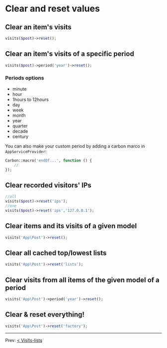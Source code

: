 # Clear and reset values

## Clear an item's visits

```php
visits($post)->reset();
```

## Clear an item's visits of a specific period

```php
visits($post)->period('year')->reset();
```

### Periods options

-   minute
-   hour
-   1hours to 12hours
-   day
-   week
-   month
-   year
-   quarter
-   decade
-   century

You can also make your custom period by adding a carbon marco in `AppServiceProvider`:

```php
Carbon::macro('endOf...', function () {
    //
});
```

## Clear recorded visitors' IPs

```php
//all
visits($post)->reset('ips');
//one
visits($post)->reset('ips','127.0.0.1');
```

## Clear items and its visits of a given model

```php
visits('App\Post')->reset();
```

## Clear all cached top/lowest lists

```php
visits('App\Post')->reset('lists');
```

## Clear visits from all items of the given model of a period

```php
visits('App\Post')->period('year')->reset();
```

## Clear & reset everything!

```php
visits('App\Post')->reset('factory');
```

---

<p align="left">
  Prev:  <a href="7_visits-lists.md">< Visits-lists</a> 
</p>
